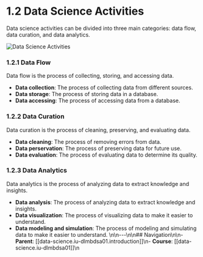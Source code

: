 # 1.2 Data Science Activities

Data science activities can be divided into three main categories: data flow, data curation, and data analytics.

![Data Science Activities](assets/images/data-science/iu-dlmbdsa01/DataScienceActivities.png)

### 1.2.1 Data Flow

Data flow is the process of collecting, storing, and accessing data.

* **Data collection**: The process of collecting data from different sources.
* **Data storage**: The process of storing data in a database.
* **Data accessing**: The process of accessing data from a database.

### 1.2.2 Data Curation

Data curation is the process of cleaning, preserving, and evaluating data.

* **Data cleaning**: The process of removing errors from data.
* **Data perservation**: The process of preserving data for future use.
* **Data evaluation**: The process of evaluating data to determine its quality.

### 1.2.3 Data Analytics

Data analytics is the process of analyzing data to extract knowledge and insights.

* **Data analysis**: The process of analyzing data to extract knowledge and insights.
* **Data visualization**: The process of visualizing data to make it easier to understand.
* **Data modeling and simulation**: The process of modeling and simulating data to make it easier to understand.
\n\n---\n\n## Navigation\n\n- **Parent**: [[data-science.iu-dlmbdsa01.introduction]]\n- **Course**: [[data-science.iu-dlmbdsa01]]\n